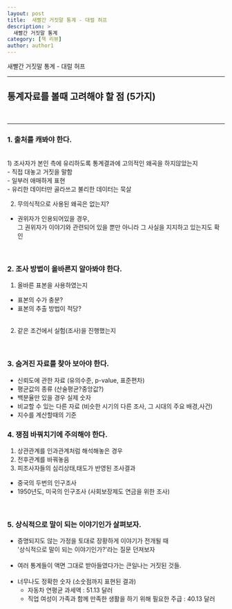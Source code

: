 ```yaml
---
layout: post
title:  새빨간 거짓말 통계 - 대럴 허프
description: >
  새빨간 거짓말 통계
category: [책 리뷰] 
author: author1
---
```


 새빨간 거짓말 통계 - 대럴 허프

---


## 통계자료를 볼때 고려해야 할 점 (5가지)
<br>

----

### 1. 출처를 캐봐야 한다.
<br>
1) 조사자가 본인 측에 유리하도록 통계결과에 고의적인 왜곡을 하지않았는지<br>
 - 직접 대놓고 거짓을 말함 <br>
 - 일부러 애매하게 표현 <br>
 - 유리한 데이터만 골라쓰고 불리한 데이터는 묵살 <br>

2) 무의식적으로 사용된 왜곡은 없는지? <br>
 - 권위자가 인용되어있을 경우, <br>그 권위자가 이야기와 관련되어 있을 뿐만 아니라 그 사실을 지지하고 있는지도 확인
<br>

### 2. 조사 방법이 올바른지 알아봐야 한다.

1) 올바른 표본을 사용하였는지 <br>
- 표본의 수가 충분?<br>
- 표본의 추출 방법이 적당?<br><Br>

2) 같은 조건에서 실험(조사)을 진행했는지
<br>

### 3. 숨겨진 자료를 찾아 보아야 한다.

- 신뢰도에 관한 자료 (유의수준, p-value, 표준편차) <br>
- 평균값의 종류 (산술평균?중앙값?) <br>
- 백분율만 있을 경우 실제 숫자 <br>
- 비교할 수 있는 다른 자료 (비슷한 시기의 다른 조사, 그 시대의 주요 배경,사건) <br>
- 지수를 계산할때의 기준 <br>

### 4. 쟁점 바꿔치기에 주의해야 한다.

1) 상관관계를 인과관계처럼 해석해놓은 경우 <br>
2) 전후관계를 바꿔놓음 <br>
3) 피조사자들의 심리상태,태도가 반영된 조사결과 <br>
- 중국의 두번의 인구조사 <br>
- 1950년도, 미국의 인구조사 (사회보장제도 연금을 위한 조사)<br>
     
<br>

### 5. 상식적으로 말이 되는 이야기인가 살펴보자.

- 증명되지도 않는 가정을 토대로 장황하게 이야기가 전개될 때<br>
  '상식적으로 말이 되는 이야기인가?'라는 질문 던져보자<br><br>
- 여러 통계들이 액면 그대로 받아들였다가는 큰일나는 거짓된 것들.<br><br>
- 너무나도 정확한 숫자 (소숫점까지 표현된 결과)<br>
    - 자동차 연평균 과세액 : 51.13 달러<br>
    - 직업 여성이 가족과 함께 만족한 생활을 하기 위해 필요한 주급 : 40.13 달러<br>










